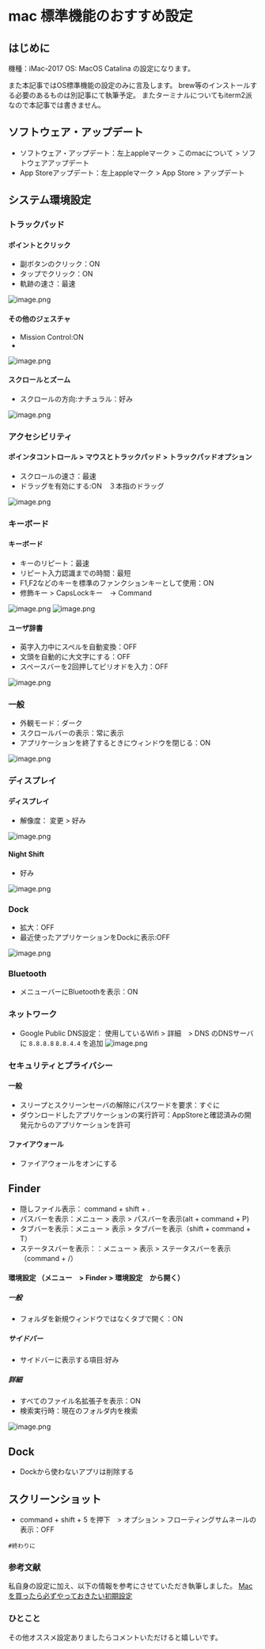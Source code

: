 # mac 標準機能のおすすめ設定
## はじめに
機種：iMac-2017 
OS: MacOS Catalina
の設定になります。

また本記事ではOS標準機能の設定のみに言及します。
brew等のインストールする必要のあるものは別記事にて執筆予定。
またターミナルについてもiterm2派なので本記事では書きません。

## ソフトウェア・アップデート
* ソフトウェア・アップデート：左上appleマーク > このmacについて > ソフトウェアアップデート
* App Storeアップデート：左上appleマーク > App Store > アップデート

## システム環境設定
### トラックパッド
#### ポイントとクリック
* 副ボタンのクリック：ON
* タップでクリック：ON
* 軌跡の速さ：最速

![image.png](https://qiita-image-store.s3.ap-northeast-1.amazonaws.com/0/230281/9d6564e0-d1f5-7b82-82c8-3283eb4f41bb.png)

#### その他のジェスチャ
* Mission Control:ON
* 
![image.png](https://qiita-image-store.s3.ap-northeast-1.amazonaws.com/0/230281/5b0254c7-4f20-6665-462b-bb1524f1cc5d.png)


#### スクロールとズーム
* スクロールの方向:ナチュラル：好み

![image.png](https://qiita-image-store.s3.ap-northeast-1.amazonaws.com/0/230281/9784d4e1-77b3-1170-ed18-1d02988a1852.png)

### アクセシビリティ
#### ポインタコントロール > マウスとトラックパッド > トラックパッドオプション
* スクロールの速さ：最速
* ドラッグを有効にする:ON　３本指のドラッグ

![image.png](https://qiita-image-store.s3.ap-northeast-1.amazonaws.com/0/230281/662e9c66-b535-2155-a77f-bb7ddc86f7e4.png)

### キーボード
#### キーボード
* キーのリピート：最速
* リピート入力認識までの時間：最短
* F1,F2などのキーを標準のファンクションキーとして使用：ON
* 修飾キー > CapsLockキー　→ Command

![image.png](https://qiita-image-store.s3.ap-northeast-1.amazonaws.com/0/230281/3b478a85-bd5d-99f2-d7b0-839382c15ee5.png)
![image.png](https://qiita-image-store.s3.ap-northeast-1.amazonaws.com/0/230281/4d503443-cc8b-d149-1534-868fe3d533cc.png)

#### ユーザ辞書
* 英字入力中にスペルを自動変換：OFF
* 文頭を自動的に大文字にする：OFF
* スペースバーを2回押してピリオドを入力：OFF

![image.png](https://qiita-image-store.s3.ap-northeast-1.amazonaws.com/0/230281/a98216a4-bedb-7b36-e35d-9d4a2d518a44.png)


### 一般
* 外観モード：ダーク
* スクロールバーの表示：常に表示
* アプリケーションを終了するときにウィンドウを閉じる：ON

![image.png](https://qiita-image-store.s3.ap-northeast-1.amazonaws.com/0/230281/954d8098-9e3d-cf92-9fe6-c252ad03d25c.png)

### ディスプレイ
#### ディスプレイ
* 解像度： 変更 > 好み

![image.png](https://qiita-image-store.s3.ap-northeast-1.amazonaws.com/0/230281/7ec17b76-8ede-7cbf-9b0e-ea7abc774060.png)

#### Night Shift
* 好み

![image.png](https://qiita-image-store.s3.ap-northeast-1.amazonaws.com/0/230281/a5ee17cf-3930-e8b0-9f29-81d6bbd4450c.png)


### Dock
* 拡大：OFF
* 最近使ったアプリケーションをDockに表示:OFF

![image.png](https://qiita-image-store.s3.ap-northeast-1.amazonaws.com/0/230281/d5df95cc-221a-a384-28db-daae020af81f.png)

### Bluetooth
* メニューバーにBluetoothを表示：ON

### ネットワーク
* Google Public DNS設定：
使用しているWifi > 詳細　> DNS のDNSサーバに `8.8.8.8` `8.8.4.4` を追加
![image.png](https://qiita-image-store.s3.ap-northeast-1.amazonaws.com/0/230281/72006123-7544-17cf-5b18-4258f0a76360.png)

### セキュリティとプライバシー
#### 一般
* スリープとスクリーンセーバの解除にパスワードを要求：すぐに
* ダウンロードしたアプリケーションの実行許可：AppStoreと確認済みの開発元からのアプリケーションを許可

#### ファイアウォール
* ファイアウォールをオンにする


## Finder
* 隠しファイル表示： command + shift + . 
* パスバーを表示：メニュー > 表示 > パスバーを表示(alt + command + P)
* タブバーを表示：メニュー > 表示 > タブバーを表示（shift + command + T）
* ステータスバーを表示：：メニュー > 表示 > ステータスバーを表示（command + /）

#### 環境設定 （メニュー　> Finder > 環境設定　から開く）
##### 一般
* フォルダを新規ウィンドウではなくタブで開く：ON

##### サイドバー
* サイドバーに表示する項目:好み

##### 詳細
* すべてのファイル名拡張子を表示：ON
* 検索実行時：現在のフォルダ内を検索

![image.png](https://qiita-image-store.s3.ap-northeast-1.amazonaws.com/0/230281/f75c8390-767c-5375-1f93-803c6eefcc8b.png)


## Dock
* Dockから使わないアプリは削除する

## スクリーンショット
* command + shift + 5 を押下　> オプション > フローティングサムネールの表示：OFF

`#終わりに`
### 参考文献
私自身の設定に加え、以下の情報を参考にさせていただき執筆しました。
[Mac を買ったら必ずやっておきたい初期設定](https://qiita.com/ucan-lab/items/c1a12c20c878d6fb1e21)

### ひとこと
その他オススメ設定ありましたらコメントいただけると嬉しいです。
